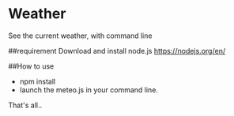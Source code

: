 # Weather
See the current weather, with command line

##requirement
Download and install node.js https://nodejs.org/en/

##How to use
* npm install
* launch the meteo.js in your command line.

That's all..